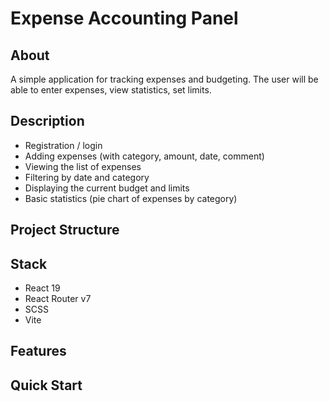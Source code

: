 # Expense Accounting Panel

## About
A simple application for tracking expenses and budgeting. The user will be able to enter expenses, view statistics, set limits.

## Description

- Registration / login
- Adding expenses (with category, amount, date, comment)
- Viewing the list of expenses
- Filtering by date and category
- Displaying the current budget and limits
- Basic statistics (pie chart of expenses by category)

## Project Structure

## Stack
- React 19
- React Router v7
- SCSS
- Vite

## Features

## Quick Start


